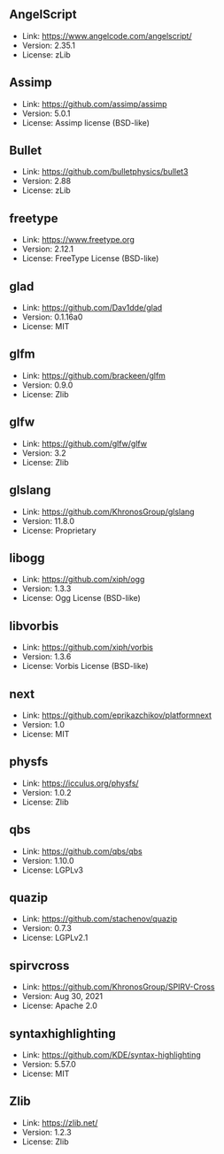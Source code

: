 ## AngelScript

- Link: https://www.angelcode.com/angelscript/
- Version: 2.35.1
- License: zLib

## Assimp
- Link: https://github.com/assimp/assimp
- Version: 5.0.1
- License: Assimp license (BSD-like)

## Bullet

- Link: https://github.com/bulletphysics/bullet3
- Version: 2.88
- License: zLib

## freetype

- Link: https://www.freetype.org
- Version: 2.12.1
- License: FreeType License (BSD-like)

## glad

- Link: https://github.com/Dav1dde/glad
- Version: 0.1.16a0
- License: MIT

## glfm

- Link: https://github.com/brackeen/glfm
- Version: 0.9.0
- License: Zlib

## glfw

- Link: https://github.com/glfw/glfw
- Version: 3.2
- License: Zlib

## glslang

- Link: https://github.com/KhronosGroup/glslang
- Version: 11.8.0
- License: Proprietary

## libogg
- Link: https://github.com/xiph/ogg
- Version: 1.3.3
- License: Ogg License (BSD-like)

## libvorbis
- Link: https://github.com/xiph/vorbis
- Version: 1.3.6
- License: Vorbis License (BSD-like)

## next

- Link: https://github.com/eprikazchikov/platformnext
- Version: 1.0
- License: MIT

## physfs

- Link: https://icculus.org/physfs/
- Version: 1.0.2
- License: Zlib

## qbs

- Link: https://github.com/qbs/qbs
- Version: 1.10.0
- License: LGPLv3

## quazip

- Link: https://github.com/stachenov/quazip
- Version: 0.7.3
- License: LGPLv2.1

## spirvcross

- Link: https://github.com/KhronosGroup/SPIRV-Cross
- Version: Aug 30, 2021
- License: Apache 2.0

## syntaxhighlighting

- Link: https://github.com/KDE/syntax-highlighting
- Version: 5.57.0
- License: MIT

## Zlib

- Link: https://zlib.net/
- Version: 1.2.3
- License: Zlib